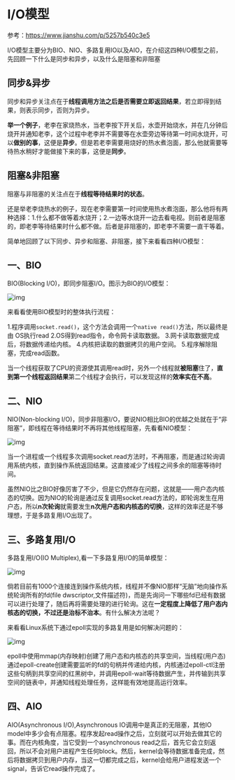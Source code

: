# I/O模型

参考：https://www.jianshu.com/p/5257b540c3e5

I/O模型主要分为BIO、NIO、多路复用IO以及AIO，在介绍这四种I/O模型之前，先回顾一下什么是同步和异步，以及什么是阻塞和非阻塞

## 同步&异步

同步和异步关注点在于**线程调用方法之后是否需要立即返回结果**，若立即得到结果，则表示同步，否则为异步。

**举一个例子**，老李在家烧热水，当老李按下开关后，水壶开始烧水，并在几分钟后烧开并通知老李，这个过程中老李并不需要等在水壶旁边等待第一时间水烧开，可以**做别的事**，这便是**异步**。但是若老李需要用烧好的热水煮泡面，那么他就需要等待热水稍好才能做接下来的事，这便是**同步**。



## 阻塞&非阻塞

阻塞与非阻塞的关注点在于**线程等待结果时的状态**。

还是举老李烧热水的例子，现在老李需要第一时间使用热水煮泡面，那么他将有两种选择：1.什么都不做等着水烧开；2.一边等水烧开一边去看电视。则前者是阻塞的，即老李等待结果时什么都不做。后者是非阻塞的，即老李不需要一直干等着。



简单地回顾了以下同步、异步和阻塞、非阻塞，接下来看看四种I/O模型：



## 一、BIO

BIO(Blocking I/O)，即同步阻塞I/O。图示为BIO的I/O模型：

![img](http://kylescloud.top/site/pic/BIO.png)

来看看使用BIO模型时的整体执行流程：

1.程序调用`socket.read()`，这个方法会调用一个`native read()`方法，所以最终是由 OS执行read
2.OS得到read指令，命令网卡读取数据。
3.网卡读取数据完成后，将数据传递给内核。
4.内核把读取的数据拷贝的用户空间。
5.程序解除阻塞，完成read函数。



当一个线程获取了CPU的资源使其调用read时，另外一个线程就**被阻塞**住了，**直到第一个线程返回结果**第二个线程才会执行，可以发现这样的**效率实在不高**。



## 二、NIO

NIO(Non-blocking I/O)，同步非阻塞I/O，要说NIO相比BIO的优越之处就在于“非阻塞”，即线程在等待结果时不再将其他线程阻塞，先看看NIO模型：

![img](http://kylescloud.top/site/pic/NIO.png)

当一个进程或一个线程多次调用socket.read方法时，不再阻塞，而是通过轮询调用系统内核，直到操作系统返回结果。这直接减少了线程之间多余的阻塞等待时间。

虽然NIO比之BIO好像厉害了不少，但是它仍然存在问题，这就是——用户态内核态的切换。因为NIO的轮询是通过反复调用socket.read方法的，即轮询发生在用户态，所以**n次轮询**就需要发生**n次用户态和内核态的切换**，这样的效率还是不够理想，于是多路复用I/O出现了。



## 三、多路复用I/O

多路复用I/O(IO Multiplex),看一下多路复用I/O的简单模型：

![img](http://kylescloud.top/site/pic/IOMultiplex.jpg)

倘若目前有1000个连接连到操作系统内核，线程并不像NIO那样“无脑”地向操作系统轮询所有的fd(file dwscriptor,文件描述符)，而是先询问一下哪些fd已经有数据可以进行处理了，随后再将需要处理的进行轮询。这在**一定程度上降低了用户态内核态的切换，不过还是治标不治本**。有什么解决方法呢？

来看看Linux系统下通过epoll实现的多路复用是如何解决问题的：

![img](http://kylescloud.top/site/pic/LinuxEpoll.jpg)

epoll中使用mmap(内存映射)创建了用户态和内核态的共享空间，当线程(用户态)通过epoll-create创建需要监听的fd的句柄并传递给内核，内核通过epoll-ctl注册这些句柄到共享空间的红黑树中，并调用epoll-wait等待数据产生，并传输到共享空间的链表中，并通知线程处理任务，这样能有效地提高运行效率。



## 四、AIO

AIO(Asynchronous I/O),Asynchronous IO调用中是真正的无阻塞，其他IO model中多少会有点阻塞。程序发起read操作之后，立刻就可以开始去做其它的事。而在内核角度，当它受到一个asynchronous read之后，首先它会立刻返回，所以不会对用户进程产生任何block。然后，kernel会等待数据准备完成，然后将数据拷贝到用户内存，当这一切都完成之后，kernel会给用户进程发送一个signal，告诉它read操作完成了。